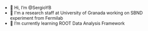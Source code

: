 - 👋 Hi, I’m @SergioYB
- 👀 I'm a research staff at University of Granada working on SBND experiment from Fermilab
- 🌱 I’m currently learning ROOT Data Analysis Framework

<!---
SergioYB/SergioYB is a ✨ special ✨ repository because its `README.md` (this file) appears on your GitHub profile.
You can click the Preview link to take a look at your changes.
--->

